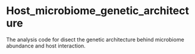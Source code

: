 # Host_microbiome_genetic_architecture
 The analysis code for disect the genetic architecture behind microbiome abundance and host interaction.
